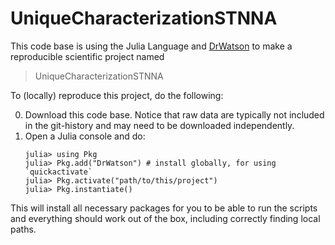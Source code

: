 # UniqueCharacterizationSTNNA

This code base is using the Julia Language and [DrWatson](https://juliadynamics.github.io/DrWatson.jl/stable/)
to make a reproducible scientific project named
> UniqueCharacterizationSTNNA

To (locally) reproduce this project, do the following:

0. Download this code base. Notice that raw data are typically not included in the
   git-history and may need to be downloaded independently.
1. Open a Julia console and do:
   ```
   julia> using Pkg
   julia> Pkg.add("DrWatson") # install globally, for using `quickactivate`
   julia> Pkg.activate("path/to/this/project")
   julia> Pkg.instantiate()
   ```

This will install all necessary packages for you to be able to run the scripts and
everything should work out of the box, including correctly finding local paths.
